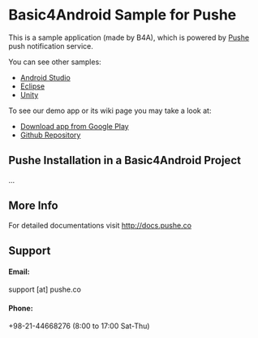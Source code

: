 # Basic4Android Sample for Pushe

This is a sample application (made by B4A), which is powered by [Pushe](http://pushe.co) push notification service.

You can see other samples:
* [Android Studio](https://github.com/ronashco/pushe-android-studio-sample)
* [Eclipse](https://github.com/ronashco/pushe-eclipse-sample)
* [Unity](https://github.com/ronashco/pushe-unity-sample)

To see our demo app or its wiki page you may take a look at:
* [Download app from Google Play](https://play.google.com/store/apps/details?id=co.ronash.pushesample)
* [Github Repository](https://github.com/ronashco/pushe-sample)

## Pushe Installation in a Basic4Android Project

...

## More Info
For detailed documentations visit http://docs.pushe.co


## Support 
#### Email:
support [at] pushe.co
#### Phone:
+98-21-44668276 (8:00 to 17:00 Sat-Thu)
